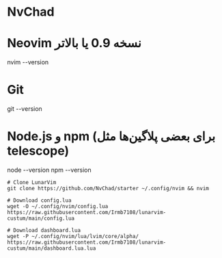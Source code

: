 # NvChad

# Neovim نسخه 0.9 یا بالاتر
nvim --version

# Git
git --version

# Node.js و npm (برای بعضی پلاگین‌ها مثل telescope)
node --version
npm --version
```
# Clone LunarVim
git clone https://github.com/NvChad/starter ~/.config/nvim && nvim

# Download config.lua
wget -O ~/.config/nvim/config.lua https://raw.githubusercontent.com/Irmb7108/lunarvim-custum/main/config.lua 

# Download dashboard.lua
wget -P ~/.config/nvim/lua/lvim/core/alpha/ https://raw.githubusercontent.com/Irmb7108/lunarvim-custum/main/dashboard.lua.lua
```
